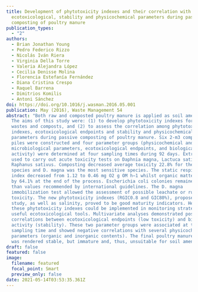 ```yaml
---
title: Development of phytotoxicity indexes and their correlation with
  ecotoxicological, stability and physicochemical parameters during passive
  composting of poultry manure
publication_types:
  - "2"
authors:
  - Brian Jonathan Young
  - Pedro Federico Rizzo
  - Nicolás Iván Riera
  - Virginia Della Torre
  - Valeria Alejandra López
  - Cecilia Denisse Molina
  - Florencia Estefanía Fernández
  - Diana Cristina Crespo
  - Raquel Barrena
  - Dimitrios Komilis
  - Antoni Sánchez
doi: https://doi.org/10.1016/j.wasman.2016.05.001
publication: May (2016), Waste Management 54
abstract: "Both raw and composted poultry manure is applied as soil amendment.
  The aims of this study were: (1) to develop phytotoxicity indexes for organic
  wastes and composts, and (2) to assess the correlation among phytotoxicity
  indexes, ecotoxicological endpoints and stability and physicochemical
  parameters during passive composting of poultry manure. Six 2-m3 composting
  piles were constructed and four parameter groups (physicochemical and
  microbiological parameters, ecotoxicological endpoints, and biological
  activity) were determined at four sampling times during 92 days. Extracts were
  used to carry out acute toxicity tests on Daphnia magna, Lactuca sativa and
  Raphanus sativus. Composting decreased average toxicity 22.8% for the 3
  species and D. magna was the most sensitive species. The static respiration
  index decreased from 1.12 to 0.46 mg O2 g OM h−1 whilst organic matter reduced
  by 64.1% at the end of the process. Escherichia coli colonies remained higher
  than values recommended by international guidelines. The D. magna
  immobilization test allowed the assessment of possible leachate or run-off
  toxicity. The new phytotoxicity indexes (RGIC0.8 and GIC80%), proposed in this
  study, as well as salinity, proved to be good maturity indicators. Hence,
  these phytotoxicity indexes could be implemented in monitoring strategies as
  useful ecotoxicological tools. Multivariate analyses demonstrated positive
  correlations between ecotoxicological endpoints (low toxicity) and biological
  activity (stability). These two parameter groups were associated at the final
  sampling time and showed negative correlations with several physicochemical
  parameters (organic and inorganic contents). The final poultry manure compost
  was rendered stable, but immature and, thus, unsuitable for soil amending."
draft: false
featured: false
image:
  filename: featured
  focal_point: Smart
  preview_only: false
date: 2021-05-14T03:53:35.361Z
---
```

